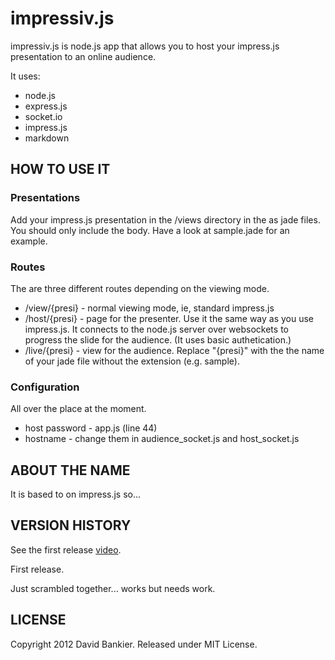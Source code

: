 impressiv.js
============

impressiv.js is node.js app that allows you to host your impress.js
presentation to an online audience.

It uses:
* node.js
* express.js
* socket.io
* impress.js
* markdown


HOW TO USE IT
---------------
### Presentations
Add your impress.js presentation in the /views directory in the as jade files. You should only include the body. Have a look at sample.jade for an example.

### Routes
The are three different routes depending on the viewing mode. 
* /view/{presi} - normal viewing mode, ie, standard impress.js
* /host/{presi} - page for the presenter. Use it the same way as you use
  impress.js. It connects to the node.js server over websockets to
progress the slide for the audience. (It uses basic authetication.)
* /live/{presi} - view for the audience.
Replace "{presi}" with the the name of your jade file without the
extension (e.g. sample). 

### Configuration
All over the place at the moment.
* host password - app.js (line 44)
* hostname - change them in audience\_socket.js and host\_socket.js

ABOUT THE NAME
----------------

It is based to on impress.js so...

VERSION HISTORY
-----------------

See the first release
[video](http://www.youtube.com/watch?v=c5fKlqcEcOo).

First release.

Just scrambled together...  works but needs work.

LICENSE
---------

Copyright 2012 David Bankier. Released under MIT License.


